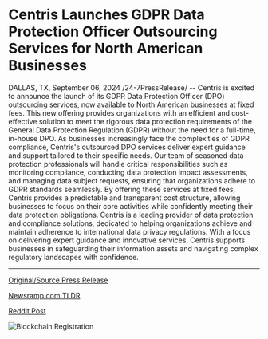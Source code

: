 # Centris Launches GDPR Data Protection Officer Outsourcing Services for North American Businesses

DALLAS, TX, September 06, 2024 /24-7PressRelease/ -- Centris is excited to announce the launch of its GDPR Data Protection Officer (DPO) outsourcing services, now available to North American businesses at fixed fees. This new offering provides organizations with an efficient and cost-effective solution to meet the rigorous data protection requirements of the General Data Protection Regulation (GDPR) without the need for a full-time, in-house DPO.  As businesses increasingly face the complexities of GDPR compliance, Centris's outsourced DPO services deliver expert guidance and support tailored to their specific needs. Our team of seasoned data protection professionals will handle critical responsibilities such as monitoring compliance, conducting data protection impact assessments, and managing data subject requests, ensuring that organizations adhere to GDPR standards seamlessly.   By offering these services at fixed fees, Centris provides a predictable and transparent cost structure, allowing businesses to focus on their core activities while confidently meeting their data protection obligations.  Centris is a leading provider of data protection and compliance solutions, dedicated to helping organizations achieve and maintain adherence to international data privacy regulations. With a focus on delivering expert guidance and innovative services, Centris supports businesses in safeguarding their information assets and navigating complex regulatory landscapes with confidence. 

---

[Original/Source Press Release](https://www.24-7pressrelease.com/press-release/514067/centris-launches-gdpr-data-protection-officer-outsourcing-services-for-north-american-businesses)
                    

[Newsramp.com TLDR](None) 



[Reddit Post](https://www.reddit.com/r/technology_press/comments/1fa98y6/centris_launches_costeffective_gdpr_data/) 



![Blockchain Registration](https://cdn.newsramp.app/24-7PressRelease/qrcode/249/6/icyXcRq.webp)